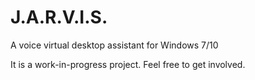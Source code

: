 # J.A.R.V.I.S.
A voice virtual desktop assistant for Windows 7/10

It is a work-in-progress project.
Feel free to get involved.
